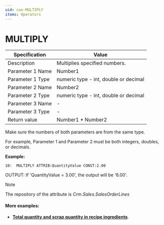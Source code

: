 ```yaml
---
uid: cao-MULTIPLY
items: Operators
---
```


# MULTIPLY 

| Specification         | Value                                                        |
| --------------------- | ------------------------------------------------------------ |
| Description           | Multiplies specified numbers.           |
| Parameter 1 Name      | Number1                                                        |
| Parameter 1 Type      | numeric type - int, double or decimal                                    |
| Parameter 2 Name      | Number2                                                            |
| Parameter 2 Type      | numeric type - int, double or decimal                                                           |
| Parameter 3 Name      | -                                                            |
| Parameter 3 Type      | -                                                            |
| Return value          | Number1 * Number2                                                         |

Make sure the numbers of both parameters are from the same type.  

For example, Parameter 1 and Parameter 2 must be both integers, doubles, or decimals.

**Example:**

```
10:  MULTIPLY ATTRIB:QuantityValue CONST:2.00                
```
OUTPUT: If 'QuantityValue = 3.00', the output will be '6.00'.

> [!NOTE]
> 
> The repository of the attribute is *Crm.Sales.SalesOrderLines*


#### More examples:

- **[Total quantity and scrap quantity in recipe ingredients](https://docs.erp.net/tech/advanced/calculated-attributes/examples/total-quantity-and-scrap-in-recipe-ingredients.html)**.

